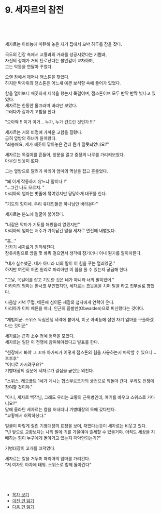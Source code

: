 # 9. 세자르의 참전 <br>
<br><br><br>

세자르는 아비뇽에 마련해 놓은 자기 집에서 꼬박 하루를 잠을 잤다.<br>

극도의 긴장 속에서 교황과의 거래를 성공시켰다는 기쁨과, <br>
자신의 정체가 거의 탄로났다는 불안감이 교차하며,<br>
그는 악몽을 연달아 꾸었다.<br>

오랜 잠에서 깨어나 잼스톤을 찾았다.<br>
하지만 탁자위의 잼스톤은 어느새 예쁜 보석함 속에 들어가 있었다.<br>

함을 열어보니 깨끗하게 세척을 했는지 목걸이며, 잼스톤이며 모두 반짝 반짝 빛나고 있었다.<br>
세자르는 한동안 물끄러미 바라만 보았다.<br>
그러다가 갑자기 고함을 친다.<br>

"으아악 !! 이거 이거... 누가, 누가 건드린 것인가 !!!"<br>

세자르는 거의 비명에 가까운 고함을 질렀다.<br>
급히 옆방의 하녀가 들어왔다.<br>
"죄송해요, 제가 깨끗이 닦아놓은 건데 뭔가 잘못되었나요?"

세자르는 목걸이를 흔들어, 창문을 열고 중정의 나무를 가리켜보았다.<br>
아무런 반응이 없다.<br>

그는 옆방으로 달려가 마리아 엄마의 멱살을 잡고 흔들었다.<br>

"왜 이게 작동하지 않느냐 말이다 !"<br>
"...그건 나도 모르지. "<br>
마리아의 엄마는 밧줄에 묶여있지만 당당하게 대꾸를 한다.<br>

"기도의 힘이네. 우리 유대인들은 하나님만 바라본다"<br>

세자르는 분노에 얼굴이 붉어졌다. <br>

"너같은 악마가 기도를 해봤을리 없겠지만" <br>
마리아의 엄마는 저주가 가득담긴 말을 세자르 면전에 내뱉었다. <br>

"흠..."<br>
갑자기 세자르가 침착해진다.<br>
잠옷차림으로 방을 몇 바퀴 걸으면서 생각에 잠기더니 이내 뭔가를 알아차린다.<br>

"내가 실수했군. 네가 아니라 너의 딸이 이 힘을 푸는 열쇠였군."<br>
하지만 여전히 어떤 원리로 마리아만 이 힘을 풀 수 있는지 궁금해 한다.<br>

"그날, 목걸이를 잡고 기도한 것은 네가 아니라 너의 딸이었어."<br>
마라이의 엄마는 한사코 부인했지만, 세자르는 코웃음을 치며 말을 타고 집무실로 향했다.<br>

다음날 저녁 무렵, 베른에 심어둔 세잘의 첩자에게 연락이 온다.<br>
마리아가 이미 베른을 떠나, 인근의 옵발덴(Obwalden)으로 피신했다는 것이다.<br>
<br>
"제법이군. 스위스 독립전쟁 세력에 붙어서, 이곳 아비뇽에 잡힌 자기 엄마를 구출하겠다는 것이군"

세자르는 급히 소수 정예 병력을 모았다.<br>
세자르는 일단 이 전쟁에 참여해야겠다고 발표를 한다.<br>

"현장에서 봐야 그 꼬마 아가씨가 어떻게 잼스톤의 힘을 사용하는지 파악할 수 있으니...후후후"<br>
"어디로 가시려구요?"<br>
기병대장의 질문에 세자르가 결심을 굳힌듯 외친다.<br>

"스위스. 레오폴트 1세가 계시는 합스부르크가의 궁전으로 되돌아 간다. 우리도 전쟁에 참여할 것이야."<br>

"아니, 세자르 백작님, 그래도 우리는 교황의 근위병인데, 여기를 비우고 스위스로 가다니요?"<br>
말에 올라탄 세자르는 칼을 꺼내더니 기병대장의 목에 갖다댄다.<br>
"교황께서 허락하셨다."<br>

얼굴이 파랗게 질린 기병대장의 표정을 보며, 재밌다는듯이 세자르는 비웃고 있다.<br>
"넌 앞으로 교황보다는 나의 말에 귀를 기울여야 출세할 수 있을거야. 아직도 세상을 지배하는 힘이 누구에게 돌아가고 있는지 파악안되는가?"<br>

기병대장이 고개를 끄덕였다.<br>

세자르는 칼을 거두며 마리아의 엄마를 가리킨다.<br>
"저 여자도 마차에 태워. 스위스로 함께 돌아간다"<br>

<br><br><br>

* [목차 보기](content_kr.md) <br>
* [이전 편 읽기](/01_gemston/KR/KR_7-8.md)
* [다음 편 읽기](/01_gemston/KR/KR_10.md)